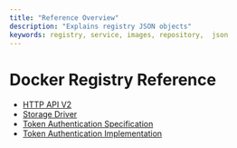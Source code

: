 ```yaml
---
title: "Reference Overview"
description: "Explains registry JSON objects"
keywords: registry, service, images, repository,  json
---
```


# Docker Registry Reference

* [HTTP API V2](api.md)
* [Storage Driver](../storage-drivers/index.md)
* [Token Authentication Specification](auth/token.md)
* [Token Authentication Implementation](auth/jwt.md)
